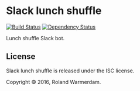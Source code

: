 # Slack lunch shuffle

[![Build Status](https://api.travis-ci.org/Rowno/slack-lunch-shuffle.svg?branch=master)](https://travis-ci.org/Rowno/slack-lunch-shuffle)
[![Dependency Status](https://david-dm.org/Rowno/slack-lunch-shuffle/status.svg)](https://david-dm.org/Rowno/slack-lunch-shuffle)

Lunch shuffle Slack bot.


License
-------
Slack lunch shuffle is released under the ISC license.

Copyright © 2016, Roland Warmerdam.
